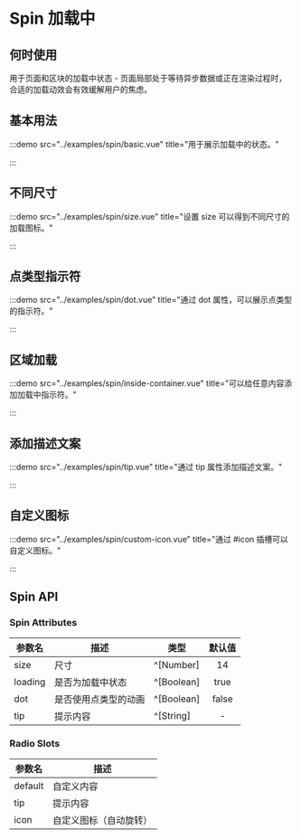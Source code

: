 # Spin 加载中

## 何时使用

用于页面和区块的加载中状态 - 页面局部处于等待异步数据或正在渲染过程时，合适的加载动效会有效缓解用户的焦虑。

## 基本用法

:::demo src="../examples/spin/basic.vue" title="用于展示加载中的状态。"

:::

## 不同尺寸

:::demo src="../examples/spin/size.vue" title="设置 size 可以得到不同尺寸的加载图标。"

:::

## 点类型指示符

:::demo src="../examples/spin/dot.vue" title="通过 dot 属性，可以展示点类型的指示符。"

:::

## 区域加载

:::demo src="../examples/spin/inside-container.vue" title="可以给任意内容添加加载中指示符。"

:::

## 添加描述文案

:::demo src="../examples/spin/tip.vue" title="通过 tip 属性添加描述文案。"

:::

## 自定义图标

:::demo src="../examples/spin/custom-icon.vue" title="通过 #icon 插槽可以自定义图标。"

:::

## Spin API

### Spin Attributes

| 参数名 | 描述 | 类型 | 默认值 |
| --------- | ---- | ---- | :----: |
| size | 尺寸 | ^[Number] | 14 |
| loading | 是否为加载中状态 | ^[Boolean] | true |
| dot | 是否使用点类型的动画 | ^[Boolean]  | false |
| tip | 提示内容 | ^[String] | - |

### Radio Slots

| 参数名 | 描述 |
| ------ | ---- |
| default | 自定义内容 |
| tip | 提示内容 |
| icon | 自定义图标（自动旋转） |
